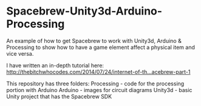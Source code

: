 Spacebrew-Unity3d-Arduino-Processing
====================================

An example of how to get Spacebrew to work with Unity3d, Arduino &amp; Processing to show how to have a game element affect a physical item and vice versa. 

I have written an in-depth tutorial here: http://thebitchwhocodes.com/2014/07/24/internet-of-th…acebrew-part-1

This repository has three folders:
Processing - code for the processing portion with Arduino
Arduino - images for circuit diagrams
Unity3d - basic Unity project that has the Spacebrew SDK

